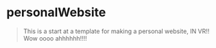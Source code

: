 # personalWebsite
> This is a start at a template for making a personal website, IN VR!! Wow oooo ahhhhhh!!!!
